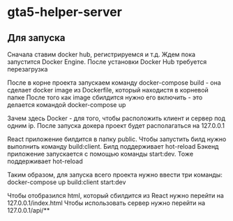# gta5-helper-server

## Для запуска
Сначала ставим docker hub, регистрируемся и т.д. Ждем пока запустится Docker Engine. После установки Docker Hub требуется перезагрузка

После в корне проекта запускаем команду docker-compose build - она сделает docker image из Dockerfile, который находистя в корневой папке
После того как image сбилдится нужно его включить - это делается командой docker-compose up

Зачем здесь Docker - для того, чтобы расположить клиент и сервер под одним ip. После запуска докера проект будет располагаться на 127.0.0.1

React приложение билдится в папку public. Чтобы запустить билд нужно выполнить команду build:client. Билд поддерживает hot-reload
Бэкенд приложение запускается с помощью команды start:dev. Тоже поддерживает hot-reload

Таким образом, для запуска всего проекта нужно ввести три команды:
docker-compose up
build:client
start:dev

Чтобы отобразился html, который сбилдится из React нужно перейти на 127.0.0.1/index.html
Чтобы использовать сервер нужно перейти на 127.0.0.1/api/**
